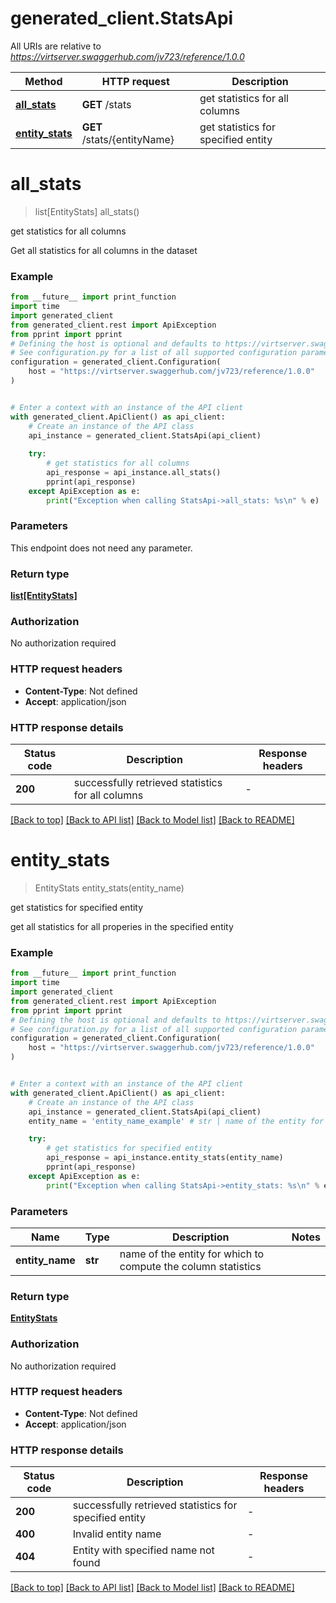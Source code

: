 # generated_client.StatsApi

All URIs are relative to *https://virtserver.swaggerhub.com/jv723/reference/1.0.0*

Method | HTTP request | Description
------------- | ------------- | -------------
[**all_stats**](StatsApi.md#all_stats) | **GET** /stats | get statistics for all columns
[**entity_stats**](StatsApi.md#entity_stats) | **GET** /stats/{entityName} | get statistics for specified entity


# **all_stats**
> list[EntityStats] all_stats()

get statistics for all columns

Get all statistics for all columns in the dataset

### Example

```python
from __future__ import print_function
import time
import generated_client
from generated_client.rest import ApiException
from pprint import pprint
# Defining the host is optional and defaults to https://virtserver.swaggerhub.com/jv723/reference/1.0.0
# See configuration.py for a list of all supported configuration parameters.
configuration = generated_client.Configuration(
    host = "https://virtserver.swaggerhub.com/jv723/reference/1.0.0"
)


# Enter a context with an instance of the API client
with generated_client.ApiClient() as api_client:
    # Create an instance of the API class
    api_instance = generated_client.StatsApi(api_client)
    
    try:
        # get statistics for all columns
        api_response = api_instance.all_stats()
        pprint(api_response)
    except ApiException as e:
        print("Exception when calling StatsApi->all_stats: %s\n" % e)
```

### Parameters
This endpoint does not need any parameter.

### Return type

[**list[EntityStats]**](EntityStats.md)

### Authorization

No authorization required

### HTTP request headers

 - **Content-Type**: Not defined
 - **Accept**: application/json

### HTTP response details
| Status code | Description | Response headers |
|-------------|-------------|------------------|
**200** | successfully retrieved statistics for all columns |  -  |

[[Back to top]](#) [[Back to API list]](../README.md#documentation-for-api-endpoints) [[Back to Model list]](../README.md#documentation-for-models) [[Back to README]](../README.md)

# **entity_stats**
> EntityStats entity_stats(entity_name)

get statistics for specified entity

get all statistics for all properies in the specified entity

### Example

```python
from __future__ import print_function
import time
import generated_client
from generated_client.rest import ApiException
from pprint import pprint
# Defining the host is optional and defaults to https://virtserver.swaggerhub.com/jv723/reference/1.0.0
# See configuration.py for a list of all supported configuration parameters.
configuration = generated_client.Configuration(
    host = "https://virtserver.swaggerhub.com/jv723/reference/1.0.0"
)


# Enter a context with an instance of the API client
with generated_client.ApiClient() as api_client:
    # Create an instance of the API class
    api_instance = generated_client.StatsApi(api_client)
    entity_name = 'entity_name_example' # str | name of the entity for which to compute the column statistics

    try:
        # get statistics for specified entity
        api_response = api_instance.entity_stats(entity_name)
        pprint(api_response)
    except ApiException as e:
        print("Exception when calling StatsApi->entity_stats: %s\n" % e)
```

### Parameters

Name | Type | Description  | Notes
------------- | ------------- | ------------- | -------------
 **entity_name** | **str**| name of the entity for which to compute the column statistics | 

### Return type

[**EntityStats**](EntityStats.md)

### Authorization

No authorization required

### HTTP request headers

 - **Content-Type**: Not defined
 - **Accept**: application/json

### HTTP response details
| Status code | Description | Response headers |
|-------------|-------------|------------------|
**200** | successfully retrieved statistics for specified entity |  -  |
**400** | Invalid entity name |  -  |
**404** | Entity with specified name not found |  -  |

[[Back to top]](#) [[Back to API list]](../README.md#documentation-for-api-endpoints) [[Back to Model list]](../README.md#documentation-for-models) [[Back to README]](../README.md)


